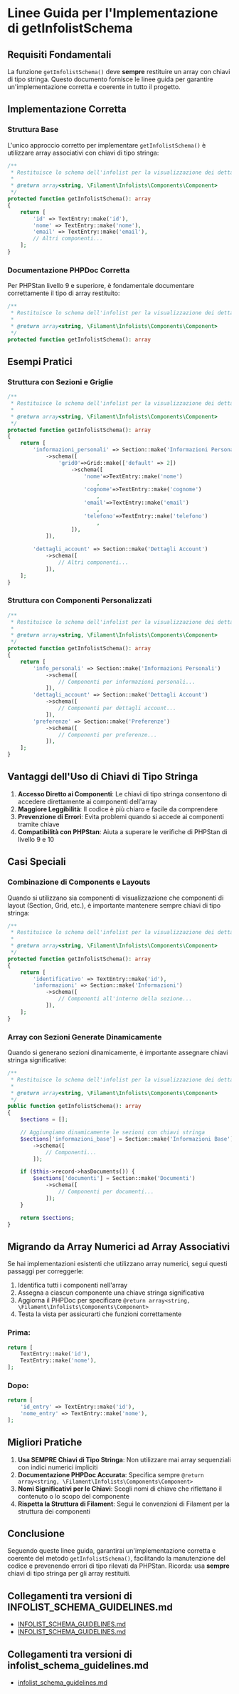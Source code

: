 # Linee Guida per l'Implementazione di getInfolistSchema

## Requisiti Fondamentali

La funzione `getInfolistSchema()` deve **sempre** restituire un array con chiavi di tipo stringa. Questo documento fornisce le linee guida per garantire un'implementazione corretta e coerente in tutto il progetto.

## Implementazione Corretta

### Struttura Base

L'unico approccio corretto per implementare `getInfolistSchema()` è utilizzare array associativi con chiavi di tipo stringa:

```php
/**
 * Restituisce lo schema dell'infolist per la visualizzazione dei dettagli del record.
 *
 * @return array<string, \Filament\Infolists\Components\Component>
 */
protected function getInfolistSchema(): array
{
    return [
        'id' => TextEntry::make('id'),
        'nome' => TextEntry::make('nome'),
        'email' => TextEntry::make('email'),
        // Altri componenti...
    ];
}
```

### Documentazione PHPDoc Corretta

Per PHPStan livello 9 e superiore, è fondamentale documentare correttamente il tipo di array restituito:

```php
/**
 * Restituisce lo schema dell'infolist per la visualizzazione dei dettagli del record.
 *
 * @return array<string, \Filament\Infolists\Components\Component>
 */
protected function getInfolistSchema(): array
```

## Esempi Pratici

### Struttura con Sezioni e Griglie

```php
/**
 * Restituisce lo schema dell'infolist per la visualizzazione dei dettagli del record.
 *
 * @return array<string, \Filament\Infolists\Components\Component>
 */
protected function getInfolistSchema(): array
{
    return [
        'informazioni_personali' => Section::make('Informazioni Personali')
            ->schema([
                'grid0'=>Grid::make(['default' => 2])
                    ->schema([
                        'nome'=>TextEntry::make('nome')
                            ,
                        'cognome'=>TextEntry::make('cognome')
                            ,
                        'email'=>TextEntry::make('email')
                            ,
                        'telefono'=>TextEntry::make('telefono')
                            ,
                    ]),
            ]),
        
        'dettagli_account' => Section::make('Dettagli Account')
            ->schema([
                // Altri componenti...
            ]),
    ];
}
```

### Struttura con Componenti Personalizzati

```php
/**
 * Restituisce lo schema dell'infolist per la visualizzazione dei dettagli del record.
 *
 * @return array<string, \Filament\Infolists\Components\Component>
 */
protected function getInfolistSchema(): array
{
    return [
        'info_personali' => Section::make('Informazioni Personali')
            ->schema([
                // Componenti per informazioni personali...
            ]),
        'dettagli_account' => Section::make('Dettagli Account')
            ->schema([
                // Componenti per dettagli account...
            ]),
        'preferenze' => Section::make('Preferenze')
            ->schema([
                // Componenti per preferenze...
            ]),
    ];
}
```

## Vantaggi dell'Uso di Chiavi di Tipo Stringa

1. **Accesso Diretto ai Componenti**: Le chiavi di tipo stringa consentono di accedere direttamente ai componenti dell'array
2. **Maggiore Leggibilità**: Il codice è più chiaro e facile da comprendere
3. **Prevenzione di Errori**: Evita problemi quando si accede ai componenti tramite chiave
4. **Compatibilità con PHPStan**: Aiuta a superare le verifiche di PHPStan di livello 9 e 10

## Casi Speciali

### Combinazione di Components e Layouts

Quando si utilizzano sia componenti di visualizzazione che componenti di layout (Section, Grid, etc.), è importante mantenere sempre chiavi di tipo stringa:

```php
/**
 * Restituisce lo schema dell'infolist per la visualizzazione dei dettagli del record.
 *
 * @return array<string, \Filament\Infolists\Components\Component>
 */
protected function getInfolistSchema(): array
{
    return [
        'identificativo' => TextEntry::make('id'),
        'informazioni' => Section::make('Informazioni')
            ->schema([
                // Componenti all'interno della sezione...
            ]),
    ];
}
```

### Array con Sezioni Generate Dinamicamente

Quando si generano sezioni dinamicamente, è importante assegnare chiavi stringa significative:

```php
/**
 * Restituisce lo schema dell'infolist per la visualizzazione dei dettagli del record.
 *
 * @return array<string, \Filament\Infolists\Components\Component>
 */
public function getInfolistSchema(): array
{
    $sections = [];

    // Aggiungiamo dinamicamente le sezioni con chiavi stringa
    $sections['informazioni_base'] = Section::make('Informazioni Base')
        ->schema([
            // Componenti...
        ]);

    if ($this->record->hasDocuments()) {
        $sections['documenti'] = Section::make('Documenti')
            ->schema([
                // Componenti per documenti...
            ]);
    }

    return $sections;
}
```

## Migrando da Array Numerici ad Array Associativi

Se hai implementazioni esistenti che utilizzano array numerici, segui questi passaggi per correggerle:

1. Identifica tutti i componenti nell'array
2. Assegna a ciascun componente una chiave stringa significativa
3. Aggiorna il PHPDoc per specificare `@return array<string, \Filament\Infolists\Components\Component>`
4. Testa la vista per assicurarti che funzioni correttamente

### Prima:
```php
return [
    TextEntry::make('id'),
    TextEntry::make('nome'),
];
```

### Dopo:
```php
return [
    'id_entry' => TextEntry::make('id'),
    'nome_entry' => TextEntry::make('nome'),
];
```

## Migliori Pratiche

1. **Usa SEMPRE Chiavi di Tipo Stringa**: Non utilizzare mai array sequenziali con indici numerici impliciti
2. **Documentazione PHPDoc Accurata**: Specifica sempre `@return array<string, \Filament\Infolists\Components\Component>`
3. **Nomi Significativi per le Chiavi**: Scegli nomi di chiave che riflettano il contenuto o lo scopo del componente
4. **Rispetta la Struttura di Filament**: Segui le convenzioni di Filament per la struttura dei componenti

## Conclusione

Seguendo queste linee guida, garantirai un'implementazione corretta e coerente del metodo `getInfolistSchema()`, facilitando la manutenzione del codice e prevenendo errori di tipo rilevati da PHPStan. Ricorda: usa **sempre** chiavi di tipo stringa per gli array restituiti. 
## Collegamenti tra versioni di INFOLIST_SCHEMA_GUIDELINES.md
* [INFOLIST_SCHEMA_GUIDELINES.md](../../../Xot/docs/filament/INFOLIST_SCHEMA_GUIDELINES.md)
* [INFOLIST_SCHEMA_GUIDELINES.md](../../../UI/docs/INFOLIST_SCHEMA_GUIDELINES.md)


## Collegamenti tra versioni di infolist_schema_guidelines.md
* [infolist_schema_guidelines.md](../../Xot/docs/filament/infolist_schema_guidelines.md)

